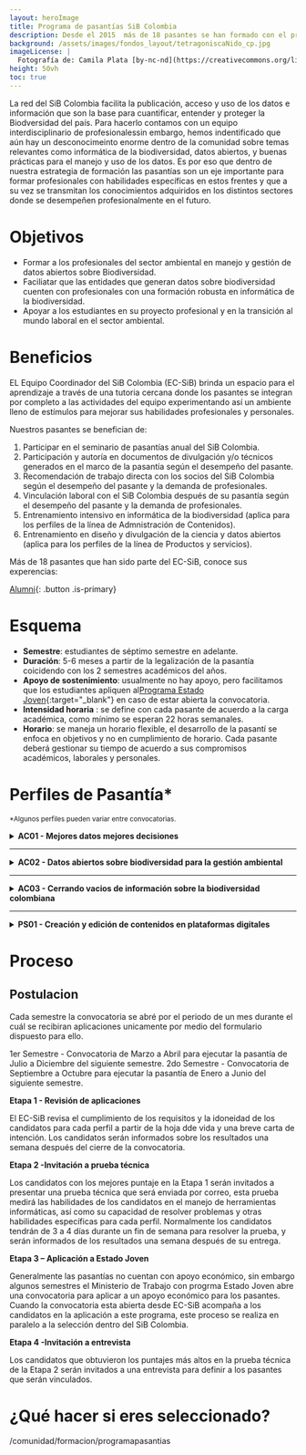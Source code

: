```yaml
---
layout: heroImage
title: Programa de pasantías SiB Colombia
description: Desde el 2015  más de 18 pasantes se han formado con el programa de pasantías en sus diferentes líneas de trabajo.
background: /assets/images/fondos_layout/tetragoniscaNido_cp.jpg
imageLicense: |
  Fotografía de: Camila Plata [by-nc-nd](https://creativecommons.org/licenses/by-nc-nd/2.0/)  vía [Flickr](https://www.flickr.com/photos/camisilver/) 
height: 50vh
toc: true
---
```


La red del SiB Colombia facilita la publicación, acceso y uso de los datos e información que son la base para cuantificar, entender y proteger la Biodversidad del país. Para hacerlo contamos con un equipo interdisciplinario de profesionalessin embargo, hemos indentificado que aún hay un desconocimeinto enorme dentro de la comunidad sobre temas relevantes como informática de la biodiversidad, datos abiertos, y buenas prácticas para el manejo y uso de los datos. Es por eso que dentro de nuestra estrategia de formación las pasantías son un eje importante para formar profesionales con habilidades específicas en estos frentes y que a su vez se transmitan los conocimientos adquiridos en los distintos sectores donde se desempeñen profesionalmente en el futuro.


# Objetivos

* Formar a los profesionales del sector ambiental en manejo y gestión de datos abiertos sobre Biodiversidad.
* Faciliatar que las entidades que generan datos  sobre biodiversidad cuenten con profesionales con una formación robusta en informática de la biodiversidad.
* Apoyar a los estudiantes en su proyecto profesional y en la transición al mundo laboral en el sector ambiental.


# Beneficios

EL Equipo Coordinador del SiB Colombia (EC-SiB) brinda un espacio para el aprendizaje a través de una tutoria cercana donde los pasantes se integran por completo a las actividades del equipo experimentando así un ambiente lleno de estímulos para mejorar sus habilidades profesionales y personales.

Nuestros pasantes se benefician de:

1. Participar en el seminario de pasantías anual del SiB Colombia.
2. Participación y autoría en documentos de divulgación y/o técnicos generados en el marco de la pasantía según el desempeño del pasante.
3. Recomendación de trabajo directa con los socios del SiB Colombia según el desempeño del pasante y la demanda de profesionales.
4. Vinculación laboral con el SiB Colombia después de su pasantía según el desempeño del pasante y la demanda de profesionales.
5. Entrenamiento intensivo en informática de la biodiversidad (aplica para los perfiles de la línea de Admnistración de Contenidos).
6. Entrenamiento en diseño y divulgación de la ciencia y datos abiertos (aplica para los perfiles de la línea de Productos y servicios).

Más de 18 pasantes que han sido parte del EC-SiB, conoce sus experencias:

[Alumni](/comunidad/formacion/alumni){: .button .is-primary}

# Esquema

- **Semestre**: estudiantes de séptimo semestre en adelante.
- **Duración**: 5-6 meses a partir de la legalización de la pasantía coicidendo con los 2 semestres académicos del años.
- **Apoyo de sostenimiento**: usualmente no hay apoyo, pero facilitamos que los estudiantes apliquen al[Programa Estado Joven](https://www.mintrabajo.gov.co/empleo-y-pensiones/movilidad-y-formacion/estado-joven){:target="_blank"} en caso de estar abierta la convocatoria.
- **Intensidad horaria** : se define con cada pasante de acuerdo a la carga académica, como mínimo se esperan 22 horas semanales.
- **Horario**: se maneja un horario flexible, el desarrollo de la pasantí se enfoca en objetivos y no en cumplimiento de horario. Cada pasante deberá gestionar su tiempo de acuerdo a sus compromisos académicos, laborales y personales.

# Perfiles de Pasantía*
<sub>*Algunos perfiles pueden variar entre convocatorias.</sub>

<details>
    <summary markdown="span"><B>AC01 - Mejores datos mejores decisiones</B></summary>
    
<br>
  
Esta pasantía se enmarca en la temática de **Informática de la Biodiversidad** y busca realizar una **revisión retrospectiva de calidad**  de los datos sobre biodiversidad publicados a través del SiB Colombia con el objetivo de hacer actualizaciones y ajustes que aumenten el potencial de uso de estos datos, permitiendo así que estos sirvan para apoyar procesos de investigación, educación y la toma de decisiones.

**Carreras**: Biología, Ecología y afines.
**Habilidades**: uso de herramientas informáticas y de programación (excel, R, python, otros), buena redacción, creatividad para la resolución de problemas.
**Idiomas**: manejo básico-intermedio de Inglés.
  
**Actividades**:
- Administrar e integrar datos e información sobre biodiversidad a través de diferentes herramientas de publicación en línea
- Implementar herramientas informáticas para la validación, limpieza y mejora de la calidad de datos sobre biodiversidad. 
- Participar en los procesos de publicación y el acceso libre a datos e información sobre biodiversidad.

</details>

___

<details>
    <summary markdown="span"><B>AC02 - Datos abiertos sobre biodiversidad para la gestión ambiental</B></summary>
    
<br>
  Esta pasantía se enmarca en la normativa ambiental del país (decretos 1376 y 3016 de 2013 -hoy compilados en el[decreto 1076 de 2015](https://www.minambiente.gov.co/images/normativa/app/decretos/4e-DECRETO%201076%20DE%202015%20MINAMBIENTE%20EXPIDE%20DECRETO%20%C3%9ANICO%20REGLAM.%20SECTOR%20AMBIENTE%20Y%20DESARROLLO%20SOSTENIBLE.pdf){:target="_blank"} que regula la recolección de especímenes; y busca facilitar que los datos sobre biodiversidad generados bajo esta normativa se transformen en una herramienta de conocimiento más allá de los obligaciones legales y que a su ves les permita a los publicadores recibir crédito académido y demás beneficios asociados a la publciación a través del SiB Colombia.

**Carreras**: Biología, Ingeniería ambiental y afines
**Habilidades**: uso de herramientas informáticas y de programación (excel, R, python, otros), buena redacción, conocimientos sobre gestión ambiental,creatividad para la resolución de problemas.
**Idiomas**: manejo básico-intermedio de Inglés.
  
**Actividades**:
- Administrar e integrar datos e información sobre biodiversidad asociados a diferentes permisos de recolección, facilitando el cumplimiento de la normativa ambiental.
- Generación de inventarios de los datos asociados a los permisos de recolección usando el lenguaje de programación de python.
- Implementar herramientas informáticas para la validación, limpieza y mejora de la calidad de datos sobre biodiversidad. 
- Migrar datos sobre biodiversidad asociados a la normativa para que tengan mayor visibilidad y potencial de uso.

</details>

___

<details>
    <summary markdown="span"><B>AC03 - Cerrando vacios de información sobre la biodiversidad colombiana</B></summary>
    
<br>
Esta pasantía busca facilitar la publicación de datos de diferentes grupos biológicos, zonas geográficas  o temáticas para los cuales existe muy poca o ningun tipo de información publciada de manera libre y gratuita. En cada convocatoria identificamos un aliado estratégico para trabajar sobre sus datos y asegurar que estos sean publicados con la mejor calidad posible. A la fecha hemos trabajado de la mano con la [Pontificia Universidad Javeriana](https://www.gbif.org/dataset/9f99a46b-d812-45a2-b51a-3f48f65357b5){:target="_blank"} facilitando la publicación de datos de colecciones biológicas de microoganismos y con el[INVEMAR](https://obis.org/node/d2f71b1b-9138-4aba-ad8f-8327ac3d041e){:target="_blank"} para la publicación de datos marino-costeros.

**Carreras**: Biología, Ecología y afines.
**Habilidades**: uso de herramientas informáticas y de programación (excel, R, python, otros), buena redacción, conocimientos sobre gestión ambiental,creatividad para la resolución de problemas.
**Idiomas**: manejo básico-intermedio de Inglés.
  
**Actividades**:
- Generación de perfiles para la publicación de un tipo de datos o fuente específica.
- Administrar e integrar datos e información sobre biodiversidad a través de diferentes herramientas de publicación en línea
- Implementar herramientas informáticas para la validación, limpieza y mejora de la calidad de datos sobre biodiversidad. 
- Participar en los procesos de publicación y el acceso libre a datos e información sobre biodiversidad.

</details>

___

<details>
    <summary markdown="span"><B>PS01 - Creación y edición de contenidos en plataformas digitales</B></summary>
    
<br>
Esta pasantía busca el diseño e implementar estrategias de divulgación científica sobre la publicación, acceso y uso de datos abiertos sobre biodiversidad.

**Carreras**: Diseño Gráfico, Diseño Industrial, Diseño interactivo, Artes visuales, Animación.
**Habilidades**: manejo plataforma adobe, eedes sociales, páginas web y aplicativos móviles.
**Idiomas**: manejo básico-intermedio de Inglés.
  
**Actividades**:
- Crear, maquetar, preparar, editar y optimizar piezas de divulgación.
- Gestión de redes sociales.
- Creación de material fotográfico y/o audiovisual
  
</details>

# Proceso 

## Postulacion

  Cada semestre la convocatoria se abré por el periodo de un mes durante el cuál se recibiran aplicaciones unicamente por medio del formulario dispuesto para ello.
  
  1er Semestre -  Convocatoria de Marzo a Abril para ejecutar la pasantía de Julio a Diciembre del siguiente semestre.
  2do Semestre -  Convocatoria de Septiembre a Octubre para ejecutar la pasantía de Enero a Junio del siguiente semestre.

**Etapa 1 - Revisión de aplicaciones**

  El EC-SiB revisa el cumplimiento de los requisitos y la idoneidad de los candidatos para cada perfil a partir de la hoja dde vida y una breve carta de intención. 
  Los candidatos serán informados sobre los resultados una semana después del cierre de la convocatoria.
  
**Etapa 2 -Invitación a prueba técnica** 

  Los candidatos  con los mejores puntaje en la Etapa 1 serán invitados a presentar una prueba técnica que será enviada por correo, esta prueba medirá las
  habilidades de los candidatos en el manejo de herramientas informáticas, así como su capacidad de resolver problemas y otras habilidades específicas para cada
  perfil. 
  Normalmente los candidatos tendrán de 3 a 4 días durante un fin de semana para resolver la prueba, y serán informados de los resultados una semana después de su entrega. 

**Etapa 3 – Aplicación a Estado Joven**

 Generalmente las pasantías no cuentan con apoyo económico, sin embargo algunos semestres el Ministerio de Trabajo con progrma Estado Joven abre una convocatoria para aplicar a un apoyo económico para los pasantes.
 Cuando la convocatoria esta abierta desde EC-SiB acompaña a los candidatos en la aplicación a este programa, este proceso se realiza en paralelo a la selección dentro del SiB Colombia.

**Etapa 4 -Invitación a entrevista** 

  Los candidatos que obtuvieron los puntajes más altos en la prueba técnica de la Etapa 2 serán invitados a una entrevista para definir a los pasantes que serán vinculados.
  

# ¿Qué hacer si eres seleccionado?



/comunidad/formacion/programapasantias
